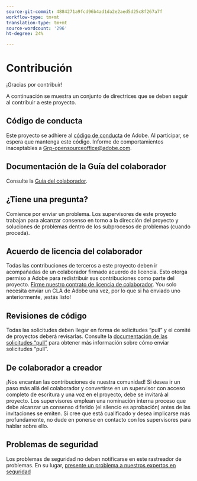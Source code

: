 ```yaml
---
source-git-commit: 4884271a9fcd96b4ad1da2e2aed5d25c8f267a7f
workflow-type: tm+mt
translation-type: tm+mt
source-wordcount: '296'
ht-degree: 24%

---
```

# Contribución

¡Gracias por contribuir!

A continuación se muestra un conjunto de directrices que se deben seguir al contribuir a este proyecto.

## Código de conducta

Este proyecto se adhiere al [código de conducta](code-of-conduct.md) de Adobe. Al participar, se espera que mantenga este código. Informe de comportamientos inaceptables a
[Grp-opensourceoffice@adobe.com](mailto:Grp-opensourceoffice@adobe.com).

## Documentación de la Guía del colaborador

Consulte la [Guía del colaborador](https://docs.adobe.com/content/help/en/contributor/contributor-guide/introduction.html).

## ¿Tiene una pregunta?

Comience por enviar un problema. Los supervisores de este proyecto trabajan para alcanzar
consenso en torno a la dirección del proyecto y soluciones de problemas dentro de los subprocesos de problemas
(cuando proceda).

## Acuerdo de licencia del colaborador

Todas las contribuciones de terceros a este proyecto deben ir acompañadas de un colaborador firmado
acuerdo de licencia. Esto otorga permiso a Adobe para redistribuir sus contribuciones como parte del proyecto. [Firme nuestro contrato de licencia de colaborador](http://opensource.adobe.com/cla.html). You
solo necesita enviar un CLA de Adobe una vez, por lo que si ha enviado uno anteriormente,
¡estás listo!

## Revisiones de código

Todas las solicitudes deben llegar en forma de solicitudes “pull” y el comité de proyectos deberá revisarlas. Consulte la [documentación de las solicitudes “pull”](https://help.github.com/es/github/collaborating-with-issues-and-pull-requests/about-pull-requests) para obtener más información sobre cómo enviar solicitudes “pull”.

<!--
Lastly, please follow the [pull request template](PULL_REQUEST_TEMPLATE.md) when
submitting a pull request!
-->

## De colaborador a creador

¡Nos encantan las contribuciones de nuestra comunidad! Si desea ir un paso más allá del colaborador
y convertirse en un supervisor con acceso completo de escritura y una voz en el proyecto, debe
se invitará al proyecto. Los supervisores emplean una nominación interna
proceso que debe alcanzar un consenso diferido (el silencio es aprobación) antes de las invitaciones
se emiten. Si cree que está cualificado y desea implicarse más profundamente,
no dude en ponerse en contacto con los supervisores para hablar sobre ello.

## Problemas de seguridad

Los problemas de seguridad no deben notificarse en este rastreador de problemas. En su lugar, [presente un problema a nuestros expertos en seguridad](https://helpx.adobe.com/security/alertus.html)
